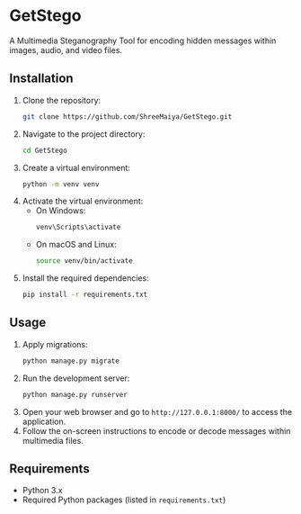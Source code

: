 # GetStego
A Multimedia Steganography Tool for encoding hidden messages within images, audio, and video files.

## Installation

1. Clone the repository:
    ```sh
    git clone https://github.com/ShreeMaiya/GetStego.git
    ```
2. Navigate to the project directory:
    ```sh
    cd GetStego
    ```
3. Create a virtual environment:
    ```sh
    python -m venv venv
    ```
4. Activate the virtual environment:
    - On Windows:
        ```sh
        venv\Scripts\activate
        ```
    - On macOS and Linux:
        ```sh
        source venv/bin/activate
        ```
5. Install the required dependencies:
    ```sh
    pip install -r requirements.txt
    ```

## Usage

1. Apply migrations:
    ```sh
    python manage.py migrate
    ```
2. Run the development server:
    ```sh
    python manage.py runserver
    ```
3. Open your web browser and go to `http://127.0.0.1:8000/` to access the application.
4. Follow the on-screen instructions to encode or decode messages within multimedia files.

## Requirements

- Python 3.x
- Required Python packages (listed in `requirements.txt`)

